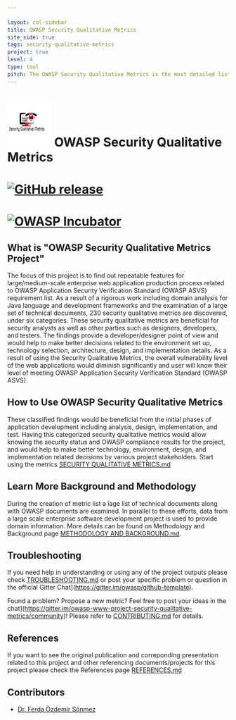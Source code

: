 ```yaml
---

layout: col-sidebar
title: OWASP Security Qualitative Metrics
site_side: true
tags: security-qualitative-metrics
project: true
level: 4
type: tool
pitch: The OWASP Security Qualitative Metrics is the most detailed list of metrics which evaluate security level of web projects. It shows the level of coverage of OWASP ASVS. 
---
```




# ![Project Logo](images/logo_100px.png) OWASP Security Qualitative Metrics 


# [![GitHub release](https://img.shields.io/github/release/owasp/github-template.svg)](https://github.com/owasp/github-template/releases/latest)

# [![OWASP Incubator](https://img.shields.io/badge/owasp-incubator-blue.svg)](https://www.owasp.org/index.php/OWASP_Project_Inventory#tab=Incubator_Projects)


## What is "OWASP Security Qualitative Metrics Project"
The focus of this project is to find out repeatable features for large/medium-scale enterprise web application production process related to OWASP Application Security Verification Standard (OWASP ASVS) requirement list. As a result of a rigorous work including domain analysis for Java language and development frameworks and the examination of a large set of technical documents, 230 security qualitative metrics are discovered, under six categories. These security qualitative metrics are beneficial for security analysts as well as other parties such as designers, developers, and testers. The findings provide a developer/designer point of view and would help to make better decisions related to the environment set up, technology selection, architecture, design, and implementation details. As a result of using the Security Qualitative Metrics, the overall vulnerability level of the web applications would diminish significantly and user will know their level of meeting OWASP Application Security Verification Standard (OWASP ASVS).

## How to Use OWASP Security Qualitative Metrics

These classified findings would be beneficial from the initial phases of application development including analysis, design, implementation, and test. Having this categorized security qualitative metrics would allow knowing the security status and OWASP compliance results for the project, and would help to make better technology, environment, design, and implementation related decisions by various project stakeholders. Start using the metrics  [SECURITY QUALITATIVE METRICS.md](./SECURITY-QUALITATIVE-METRICS.md) 

## Learn More Background and Methodology
During the creation of metric list a lage list of technical documents along with OWASP documents are examined. In parallel to these efforts, data from a large scale enterprise software development project is used to provide domain information. More details can be found on Methodology and Background page [METHODOLOGY AND BACKGROUND.md](www-project-security-qualitative-metrics/METHODOLOGY-AND-BACKGROUND.md
). 

## Troubleshooting 

If you need help in understanding or using any of the project outputs please check [TROUBLESHOOTING.md](TROUBLESHOOTING.md) or post your specific problem
or question in the official Gitter Chat](https://gitter.im/owasp/github-template).

Found a problem? Propose a new metric? Feel free to post your ideas in the chat](https://gitter.im/owasp-www-project-security-qualitative-metrics/community)!
Please refer to [CONTRIBUTING.md](CONTRIBUTING.md) for details.

## References

If you want to see the original publication and correponding presentation related to this project and other referencing documents/projects for this project please check the References page [REFERENCES.md](REFERENCES.md) 


## Contributors
- [Dr. Ferda Özdemir Sönmez](https://www.linkedin.com/in/f-ferda-%C3%B6zdemir-s%C3%B6nmez-pmp-msc-phd-92809719/) 

